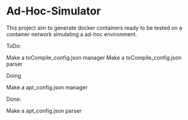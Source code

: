 # Ad-Hoc-Simulator

This project aim to generate docker containers ready to be tested on a container network simulating a ad-hoc environment.

ToDo:

Make a toCompile_config.json manager
Make a toCompile_config.json parser

Doing

Make a apt_config.json manager

Done:

Make a apt_config.json parser